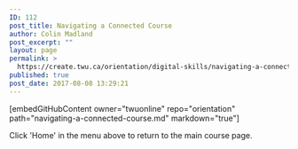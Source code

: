 ```yaml
---
ID: 112
post_title: Navigating a Connected Course
author: Colin Madland
post_excerpt: ""
layout: page
permalink: >
  https://create.twu.ca/orientation/digital-skills/navigating-a-connected-course/
published: true
post_date: 2017-08-08 13:29:21
---
```

[embedGitHubContent owner="twuonline" repo="orientation" path="navigating-a-connected-course.md" markdown="true"]

Click 'Home' in the menu above to return to the main course page.
